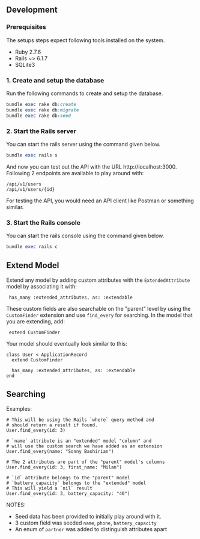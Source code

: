 ## Development

### Prerequisites

The setups steps expect following tools installed on the system.

- Ruby 2.7.6
- Rails ~> 6.1.7
- SQLite3

### 1. Create and setup the database

Run the following commands to create and setup the database.

```ruby
bundle exec rake db:create
bundle exec rake db:migrate
bundle exec rake db:seed
```

### 2. Start the Rails server

You can start the rails server using the command given below.

```ruby
bundle exec rails s
```

And now you can test out the API with the URL http://localhost:3000. Following 2 endpoints are available to play around with:

```
/api/v1/users
/api/v1/users/{id}
```

For testing the API, you would need an API client like Postman or something similar.

### 3. Start the Rails console

You can start the rails console using the command given below.

```ruby
bundle exec rails c
```

## Extend Model

Extend any model by adding custom attributes with the `ExtendedAttribute` model by associating it with:

```
 has_many :extended_attributes, as: :extendable
```

These custom fields are also searchable on the "parent" level by using the `CustomFinder` extension and use `find_every` for searching. In the model that you are extending, add:

```
 extend CustomFinder
```

Your model should eventually look similar to this:

```
class User < ApplicationRecord
  extend CustomFinder

  has_many :extended_attributes, as: :extendable
end
```

## Searching

Examples:

```
# This will be using the Rails `where` query method and
# should return a result if found.
User.find_every(id: 3)

# `name` attribute is an "extended" model "column" and
# will use the custom search we have added as an extension
User.find_every(name: "Sonny Bashirian")

# The 2 attributes are part of the "parent" model's columns
User.find_every(id: 3, first_name: "Milan")

# `id` attribute belongs to the "parent" model
# `battery_capacity` belongs to the "extended" model
# This will yield a `nil` result
User.find_every(id: 3, battery_capacity: "40")
```


NOTES:
- Seed data has been provided to initially play around with it.
- 3 custom field was seeded `name`, `phone`, `battery_capacity`
- An enum of `partner` was added to distinguish attributes apart